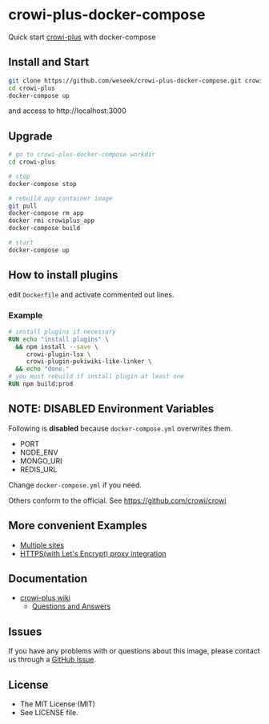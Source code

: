 crowi-plus-docker-compose
=========================

Quick start [crowi-plus](https://github.com/weseek/crowi-plus) with docker-compose

Install and Start
------------------

```bash
git clone https://github.com/weseek/crowi-plus-docker-compose.git crowi-plus
cd crowi-plus
docker-compose up
```

and access to http://localhost:3000


Upgrade
-------

```bash
# go to crowi-plus-docker-compose workdir
cd crowi-plus

# stop
docker-compose stop

# rebuild app container image
git pull
docker-compose rm app
docker rmi crowiplus_app
docker-compose build

# start
docker-compose up
```

How to install plugins
-----------------------

edit `Dockerfile` and activate commented out lines.

### Example

```dockerfile
# install plugins if necessary
RUN echo "install plugins" \
  && npm install --save \
     crowi-plugin-lsx \
     crowi-plugin-pukiwiki-like-linker \
  && echo "done."
# you must rebuild if install plugin at least one
RUN npm build:prod
```

NOTE: DISABLED Environment Variables
-------------------------------------

Following is **disabled** because `docker-compose.yml` overwrites them.

- PORT
- NODE_ENV
- MONGO_URI
- REDIS_URL

Change `docker-compose.yml` if you need.

Others conform to the official.
See https://github.com/crowi/crowi


More convenient Examples
-------------------------

* [Multiple sites](https://github.com/weseek/crowi-plus-docker-compose/tree/master/examples/multi-app)
* [HTTPS(with Let's Encrypt) proxy integration](https://github.com/weseek/crowi-plus-docker-compose/tree/master/examples/https-portal)


Documentation
--------------

* [crowi-plus wiki](https://github.com/weseek/crowi-plus/wiki)
  * [Questions and Answers](https://github.com/weseek/crowi-plus/wiki/Questions-and-Answers)
  
  
Issues
------

If you have any problems with or questions about this image, please contact us through a [GitHub issue](https://github.com/weseek/crowi-plus-docker-compose/issues).


License
---------

* The MIT License (MIT)
* See LICENSE file.
